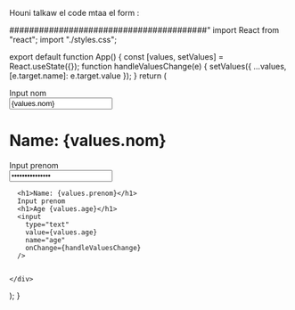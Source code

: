 Houni talkaw el code mtaa el form :





########################################"
import React from "react";
import "./styles.css";

export default function App() {
  const [values, setValues] = React.useState({});
  function handleValuesChange(e) {
    setValues({ ...values, [e.target.name]: e.target.value });
  }
  return (
    <div className="App">
      Input nom
      <br />
      <input 
      type="text"
      name="nom"
      value={values.nom}
      onChange={handleValuesChange} />
      <h1>Name: {values.nom}</h1>
      Input prenom
      <br />
      <input
        type="password"
        value={values.prenom}
        name="prenom"
        onChange={handleValuesChange}
      />
      
      <h1>Name: {values.prenom}</h1>
      Input prenom
      <h1>Age {values.age}</h1>
      <input
        type="text"
        value={values.age}
        name="age"
        onChange={handleValuesChange}
      />
      
      
    </div>
  );
}

